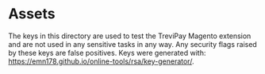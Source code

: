 # Assets

The keys in this directory are used to test the TreviPay Magento extension and are not used in any sensitive tasks in any way. Any security flags raised by these keys are false positives. Keys were generated with: https://emn178.github.io/online-tools/rsa/key-generator/.
